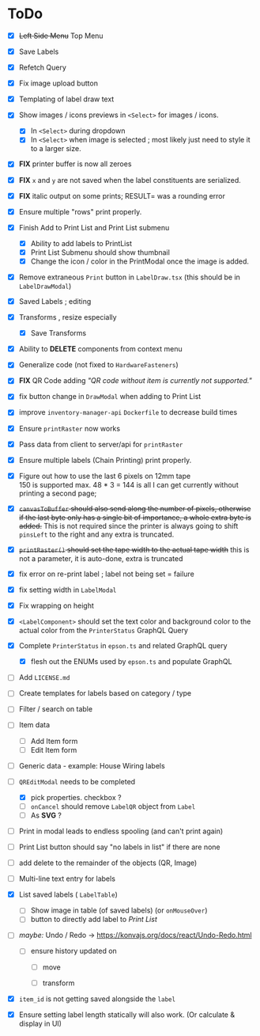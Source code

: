 # ToDo


* [x] ~~Left Side Menu~~ Top Menu
* [x] Save Labels
* [x] Refetch Query
* [x] Fix image upload button
* [x] Templating of label draw text
* [x] Show images / icons previews in `<Select>` for images / icons.
  * [x] In `<Select>` during dropdown
  * [x] In `<Select>` when image is selected ; most likely just need to style it to a larger size.
* [x] **FIX** printer buffer is now all zeroes
* [x] **FIX** `x` and `y` are not saved when the label constituents are serialized.
* [x] **FIX** italic output on some prints; RESULT= was a rounding error
* [x] Ensure multiple "rows" print properly.
* [x] Finish Add to Print List and Print List submenu
  * [x] Ability to add labels to PrintList
  * [x] Print List Submenu should show thumbnail
  * [x] Change the icon / color in the PrintModal once the image is added.
* [x] Remove extraneous `Print` button in `LabelDraw.tsx` (this should be in `LabelDrawModal`)
* [x] Saved Labels ; editing
* [x] Transforms , resize especially
  * [x] Save Transforms
* [x] Ability to **DELETE** components from context menu
* [x] Generalize code (not fixed to `HardwareFasteners`)
* [x] **FIX** QR Code adding _"QR code without item is currently not supported."_
* [x] fix button change in `DrawModal` when adding to Print List
* [x] improve `inventory-manager-api` `Dockerfile` to decrease build times
* [x] Ensure `printRaster` now works
* [x] Pass data from client to server/api for `printRaster`
* [x] Ensure multiple labels (Chain Printing) print properly.
* [x] Figure out how to use the last 6 pixels on 12mm tape  
      150 is supported max. 48 * 3 = 144 is all I can get currently without printing a second page;
* [x] ~~`canvasToBuffer` should also send along the number of pixels, otherwise if the last byte only has a single bit of importance, a whole extra byte is added.~~ This is not required since the printer is always going to shift `pinsLeft` to the right and any extra is truncated.
* [x] ~~`printRaster()` should set the tape width to the actual tape width~~ this is not a parameter, it is auto-done, extra is truncated
* [x] fix error on re-print label ; label not being set = failure
* [x] fix setting width in `LabelModal`
* [x] Fix wrapping on height
* [x] `<LabelComponent>` should set the text color and background color to the actual color from the `PrinterStatus` GraphQL Query
* [x] Complete `PrinterStatus` in `epson.ts` and related GraphQL query
  * [x] flesh out the ENUMs used by `epson.ts` and populate GraphQL


* [ ] Add `LICENSE.md`
* [ ] Create templates for labels based on category / type
* [ ] Filter / search on table
* [ ] Item data
  * [ ] Add Item form
  * [ ] Edit Item form
* [ ] Generic data - example: House Wiring labels
* [ ] `QREditModal` needs to be completed
  * [x] pick properties. checkbox ?
  * [ ] `onCancel` should remove `LabelQR` object from `Label`
  * [ ] As **SVG** ?
* [ ] Print in modal leads to endless spooling (and can't print again)
* [ ] Print List button should say "no labels in list" if there are none
* [ ] add delete to the remainder of the objects (QR, Image)
* [ ] Multi-line text entry for labels


* [x] List saved labels ( `LabelTable`)
  * [ ] Show image in table (of saved labels) (or `onMouseOver`)
  * [ ] button to directly add label to *Print List*
* [ ] _maybe:_ Undo / Redo → <https://konvajs.org/docs/react/Undo-Redo.html>
  * [ ] ensure history updated on
    * [ ] move
    * [ ] transform


* [x] `item_id` is not getting saved alongside the `label`
* [x] Ensure setting label length statically will also work. (Or calculate & display in UI)